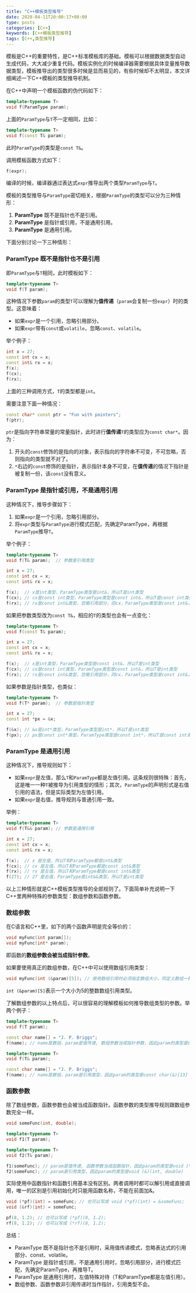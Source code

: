 ```yaml
---
title: "C++模板类型推导"
date: 2020-04-11T20:00:17+08:00
type: posts
categories: [C++]
keywords: [C++模板类型推导]
tags: [C++,类型推导]
---
```


模板是C++的重要特性，是C++标准模板库的基础。模板可以根据数据类型自动生成代码，大大减少重复代码。模板实例化的时候编译器需要根据具体变量推导数据类型，模板推导出的类型很多时候是显而易见的，有些时候却不太明显，本文详细阐述一下C++模板的类型推导机制。
<!--more-->
在C++中声明一个模板函数的伪代码如下：
```cpp
template<typename T>
void f(ParamType param);
```

上面的`ParamType`与`T`不一定相同，比如：
```cpp
template<typename T>
void f(const T& param);
```
此时`ParamType`的类型是`const T&`。

调用模板函数方式如下：
```cpp
f(expr);
```
编译的时候，编译器通过表达式`expr`推导出两个类型`ParamType`与`T`。

模板的类型推导与`ParamType`密切相关，根据`ParamType`的类型可以分为三种情形：
1. **ParamType** 既不是指针也不是引用。
1. **ParamType** 是指针或引用，不是通用引用。
1. **ParamType** 是通用引用。

下面分别讨论一下三种情形：

### **ParamType** 既不是指针也不是引用
即`ParamType`与`T`相同，此时模板如下：
```cpp
template<typename T>
void f(T param);
```
这种情况下参数`param`的类型`T`可以理解为**值传递**（`param`会复制一份`expr`）时的类型。这意味着：
* 如果`expr`是一个引用，忽略引用部分。
* 如果`expr`带有`const`或`volatile`，忽略`const`、`volatile`。

举个例子：
```cpp
int x = 27;
const int cx = x;
const int& rx = x;
f(x);
f(cx);
f(rx);
```
上面的三种调用方式，`T`的类型都是`int`。

需要注意下面一种情况：
```cpp
const char* const ptr = "Fun with pointers";
f(ptr);
```

`ptr`是指向字符串常量的常量指针，此时进行**值传递**`T`的类型应为`const char*`。因为：
1. 开头的`const`修饰的是指向的对象，表示指向的字符串不可变，不可忽略，否则指向的类型就不对了。
2. `*`右边的`const`修饰的是指针，表示指针本身不可变，在**值传递**的情况下指针是被复制一份，该`const`没有意义。

### **ParamType** 是指针或引用，不是通用引用
这种情况下，推导步骤如下：
1. 如果`expr`是一个引用，忽略引用部分。
1. 将`expr`类型与`ParamType`进行模式匹配，先确定ParamType，再根据`ParamType`推导`T`。

举个例子：
```cpp
template<typename T>
void f(T& param);  // 参数是引用类型

int x = 27;
const int cx = x;
const int& rx = x;

f(x);  // x是int类型，ParamType类型是int&，所以T是int类型
f(cx); // cx是const int类型，ParamType类型是const int&，所以T是const int类型
f(rx); // rx是const int&类型，忽略引用部分，同cx，ParamType类型是const int&，所以T是const int类型
```

如果把参数类型改为`const T&`，相应的`T`的类型也会有一点变化：
```cpp
template<typename T>
void f(const T& param);

int x = 27;
const int cx = x;
const int& rx = x;

f(x);  // x是int类型，ParamType类型是const int&，所以T是int类型
f(cx); // cx是const int类型，ParamType类型是const int&，所以T是int类型
f(rx); // rx是const int&类型，忽略引用部分，同cx，ParamType类型是const int&，所以T是int类型
```

如果参数是指针类型，也类似：
```cpp
template<typename T>
void f(T* param);  // 参数是指针类型

int x = 27;
const int *px = &x;

f(&x); // &x是int*类型，ParamType类型是int*，所以T是int类型
f(px); // px是const int*类型，ParamType类型是const int*，所以T是const int类型
```

### **ParamType** 是通用引用
这种情况下，推导规则如下：
* 如果`expr`是左值，那么`T`和`ParamType`都是左值引用。这条规则很特殊：首先，这是唯一一种`T`被推导为引用类型的情形；其次，`ParamType`的声明形式是右值引用的语法，但是实际类型为左值引用。
* 如果`expr`是右值，推导规则与普通引用一致。

举例：
```cpp
template<typename T>
void f(T&& param); // 参数是通用引用

int x = 27;
const int cx = x;
const int& rx = x;

f(x);  // x 是左值，所以T和ParamType都是int&类型
f(cx); // cx 是左值，所以T和ParamType都是const int&类型
f(rx); // rx 是左值，所以T和ParamType都是const int&类型
f(27); // 27 是右值，ParamType是int&&类型，所以T是int类型
```

以上三种情形就是C++模板类型推导的全部规则了。下面简单补充说明一下C++里两种特殊的参数类型：数组参数和函数参数。

### 数组参数
在C语言和C++里，如下的两个函数声明是完全等价的：
```cpp
void myFunc(int param[]);
void myFunc(int* param);
```
即函数的**数组参数会被当成指针参数**。

如果要使用真正的数组参数，在C++中可以使用数组引用类型：
```cpp
void myFunc(int (&param)[5]); // 使用数组引用时必须指定数组大小，同定义数组一样
```
`int (&param)[5]`表示一个大小为5的整数数组引用类型。

了解数组参数的以上特点后，可以很容易的理解模板如何推导数组类型的参数。举两个例子：
```cpp
template<typename T>
void f(T param);

const char name[] = "J. P. Briggs";
f(name); // name是数组，param是值传递, 数组参数当成指针参数，因此param的类型是const char*
```

```cpp
template<typename T>
void f(T& param);

const char name[] = "J. P. Briggs";
f(name); // name是数组，param是引用类型，因此param的类型是const char(&)[13]
```

### 函数参数
除了数组参数，函数参数也会被当成函数指针。函数参数的类型推导规则跟数组参数完全一样。
```cpp
void someFunc(int, double);

template<typename T>
void f1(T param);

template<typename T>
void f2(T& param);

f1(someFunc); // param是值传递, 函数参数当成函数指针，因此param的类型是void (*)(int, double)
f2(someFunc); // param是引用类型，因此param的类型是void (&)(int, double)
```
实际使用中函数指针和函数引用基本没有区别。两者调用时都可以解引用或直接调用，唯一的区别是引用初始化时只能用函数名称，不能在前面加&。
```cpp
void (*pf)(int) = someFunc; // 也可以写成 void (*pf)(int) = &someFunc;
void (&rf)(int) = someFunc;

pf(8, 1.2); // 也可以写成 (*pf)(8, 1.2);
rf(8, 1.2); // 也可以写成 (*rf)(8, 1.2);
```

总结：
* ParamType 既不是指针也不是引用时，采用值传递模式，忽略表达式的引用部分、const、volatile。
* ParamType 是指针或引用，不是通用引用时，忽略引用部分，进行模式匹配，先确定ParamType，再推导T。
* ParamType 是通用引用时，左值特殊对待（T和ParamType都是左值引用）。
* 数组参数、函数参数非引用传递时当作指针，引用类型不会。
